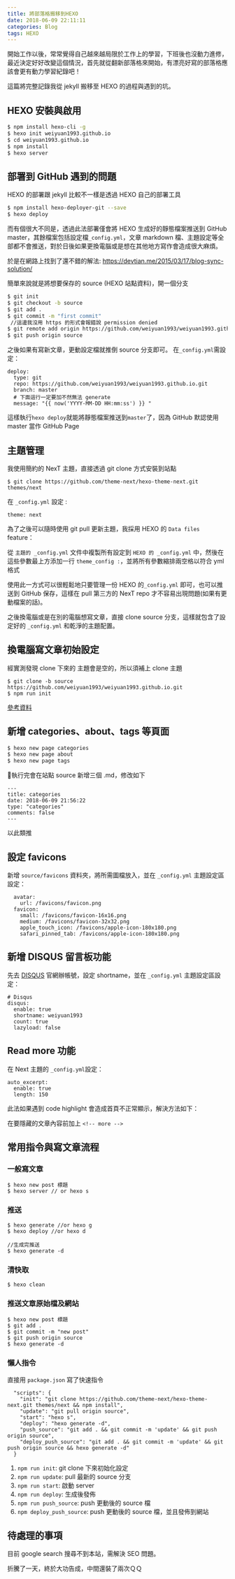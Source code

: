 ```yaml
---
title: 將部落格搬移到HEXO
date: 2018-06-09 22:11:11
categories: Blog
tags: HEXO
---
```


開始工作以後，常常覺得自己越來越局限於工作上的學習，下班後也沒動力進修，最近決定好好改變這個情況，首先就從翻新部落格來開始，有漂亮好寫的部落格應該會更有動力學習紀錄吧！

這篇將完整記錄我從 jekyll 搬移至 HEXO 的過程與遇到的坑。

<!-- more -->
## HEXO 安裝與啟用

```bash
$ npm install hexo-cli -g
$ hexo init weiyuan1993.github.io
$ cd weiyuan1993.github.io
$ npm install
$ hexo server
```

## 部署到 GitHub 遇到的問題

HEXO 的部署跟 jekyll 比較不一樣是透過 HEXO 自己的部署工具
```bash
$ npm install hexo-deployer-git --save
$ hexo deploy
```
而有個很大不同是，透過此法部署僅會將 HEXO 生成好的靜態檔案推送到 GitHub master，其餘檔案包括設定檔`_config.yml`，文章 markdown 檔、主題設定等全部都不會推送，對於日後如果更換電腦或是想在其他地方寫作會造成很大麻煩。

於是在網路上找到了還不錯的解法:
https://devtian.me/2015/03/17/blog-sync-solution/

簡單來說就是將想要保存的 source (HEXO 站點資料)，開一個分支
```bash
$ git init
$ git checkout -b source
$ git add .
$ git commit -m "first commit" 
 //這邊我沒用 https 的形式會報錯說 permission denied
$ git remote add origin https://github.com/weiyuan1993/weiyuan1993.github.io.git
$ git push origin source
```
之後如果有寫新文章，更動設定檔就推倒 source 分支即可。
在`_config.yml`需設定：
```
deploy:
  type: git
  repo: https://github.com/weiyuan1993/weiyuan1993.github.io.git
  branch: master
  # 下面這行一定要加不然無法 generate
  message: "{{ now('YYYY-MM-DD HH:mm:ss') }} "
```
這樣執行`hexo deploy`就能將靜態檔案推送到`master`了，因為 GitHub 默認使用 master 當作 GitHub Page

## 主題管理
我使用簡約的 NexT 主題，直接透過 git clone 方式安裝到站點
``` 
$ git clone https://github.com/theme-next/hexo-theme-next.git themes/next
```
在 `_config.yml` 設定 :
```
theme: next
```

為了之後可以隨時使用 git pull 更新主題，我採用 HEXO 的 `Data files` feature：

從 `主題的 _config.yml` 文件中複製所有設定到  `HEXO 的 _config.yml` 中，然後在這些參數最上方添加一行 `theme_config :`，並將所有參數縮排兩空格以符合 yml 格式

使用此一方式可以很輕鬆地只要管理一份 HEXO 的`_config.yml` 即可，也可以推送到 GitHub 保存，這樣在 pull 第三方的 NexT repo 才不容易出現問題(如果有更動檔案的話)。

之後換電腦或是在別的電腦想寫文章，直接 clone source 分支，這樣就包含了設定好的 `_config.yml` 和乾淨的主題配置。

## 換電腦寫文章初始設定
經實測發現 clone 下來的 主題會是空的，所以須補上 clone 主題

```
$ git clone -b source https://github.com/weiyuan1993/weiyuan1993.github.io.git
$ npm run init
```

[參考資料](https://github.com/theme-next/hexo-theme-next/blob/master/docs/zh-CN/DATA-FILES.md)

## 新增 categories、about、tags 等頁面

```bash
$ hexo new page categories
$ hexo new page about
$ hexo new page tags
```
執行完會在站點 source 新增三個 .md，修改如下
```
---
title: categories
date: 2018-06-09 21:56:22
type: "categories"
comments: false
---
```
以此類推

## 設定 favicons
新增 `source/favicons` 資料夾，將所需圖檔放入，並在 `_config.yml` 主題設定區設定：
```
  avatar:
    url: /favicons/favicon.png
  favicon:
    small: /favicons/favicon-16x16.png
    medium: /favicons/favicon-32x32.png
    apple_touch_icon: /favicons/apple-icon-180x180.png
    safari_pinned_tab: /favicons/apple-icon-180x180.png
```
## 新增 DISQUS 留言板功能
先去 [DISQUS](https://disqus.com/) 官網辦帳號，設定 shortname，並在 `_config.yml` 主題設定區設定：
```
# Disqus
disqus:
  enable: true
  shortname: weiyuan1993
  count: true
  lazyload: false
```


## Read more 功能
在 Next 主題的 `_config.yml`設定：
```
auto_excerpt:
  enable: true
  length: 150
```
此法如果遇到 code highlight 會造成首頁不正常顯示，解決方法如下：

在要隱藏的文章內容前加上
`<!-- more -->`

## 常用指令與寫文章流程

### 一般寫文章
```
$ hexo new post 標題
$ hexo server // or hexo s

```

### 推送
```
$ hexo generate //or hexo g
$ hexo deploy //or hexo d

//生成完推送
$ hexo generate -d
```

### 清快取

```
$ hexo clean
```
###  推送文章原始檔及網站
```
$ hexo new post 標題
$ git add .
$ git commit -m "new post"
$ git push origin source
$ hexo generate -d
```

### 懶人指令
直接用 `package.json` 寫了快速指令
```
  "scripts": {
    "init": "git clone https://github.com/theme-next/hexo-theme-next.git themes/next && npm install",
    "update": "git pull origin source",
    "start": "hexo s",
    "deploy": "hexo generate -d",
    "push_source": "git add . && git commit -m 'update' && git push origin source",
    "deploy_push_source": "git add . && git commit -m 'update' && git push origin source && hexo generate -d"
  }
```
1. `npm run init`: git clone 下來初始化設定
2. `npm run update`: pull 最新的 source 分支
3. `npm run start`: 啟動 server
4. `npm run deploy`: 生成後發佈
5. `npm run push_source`: push 更動後的 source 檔
6. `npm deploy_push_source`: push 更動後的 source 檔，並且發佈到網站

## 待處理的事項
目前 google search 搜尋不到本站，需解決 SEO 問題。

折騰了一天，終於大功告成，中間還裝了兩次ＱＱ
